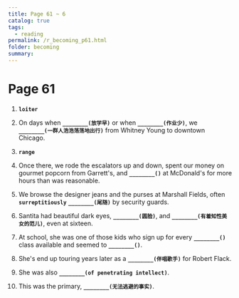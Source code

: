 ```yaml
---
title: Page 61 ~ 6
catalog: true
tags: 
  - reading
permalink: /r_becoming_p61.html
folder: becoming
summary: 
---
```




# Page 61

1.  <b data-toggle="tooltip" data-original-title="{{site.data.glossary.loiter}}">`loiter`</b>

2.  On days when <b data-toggle="tooltip" data-original-title="{{site.data.answers.bp61_a}}">`________(放学早)`</b> or when <b data-toggle="tooltip" data-original-title="{{site.data.answers.bp61_a2}}">`________(作业少)`</b>, we <b data-toggle="tooltip" data-original-title="{{site.data.answers.bp61_a3}}">`________(一群人浩浩荡荡地出行)`</b> from Whitney Young to downtown Chicago.

3.  <b data-toggle="tooltip" data-original-title="{{site.data.glossary.range}}">`range`</b>

4.  Once there, we rode the escalators up and down, spent our money on gourmet popcorn from Garrett's, and <b data-toggle="tooltip" data-original-title="{{site.data.answers.bp61_a}}">`________()`</b> at McDonald's for more hours than was reasonable.

5.  We browse the designer jeans and the purses at Marshall Fields, often <b data-toggle="tooltip" data-original-title="{{site.data.glossary.wrought}}">`surreptitiously`</b> <b data-toggle="tooltip" data-original-title="{{site.data.answers.bp61_b}}">`________(尾随)`</b> by security guards.

6.  Santita had beautiful dark eyes, <b data-toggle="tooltip" data-original-title="{{site.data.answers.bp61_c}}">`________(圆脸)`</b>, and <b data-toggle="tooltip" data-original-title="{{site.data.answers.bp61_c2}}">`________(有着知性美女的范儿)`</b>, even at sixteen.

7.  At school, she was one of those kids who sign up for every <b data-toggle="tooltip" data-original-title="{{site.data.answers.bp61_d}}">`________()`</b> class available and seemed to <b data-toggle="tooltip" data-original-title="{{site.data.answers.bp61_d2}}">`________()`</b>. 

8.  She's end up touring years later as a <b data-toggle="tooltip" data-original-title="{{site.data.answers.bp61_e}}">`________(伴唱歌手)`</b> for Robert Flack. 

9.  She was also <b data-toggle="tooltip" data-original-title="{{site.data.answers.bp61_f}}">`________(of penetrating intellect)`</b>.

10. This was the primary, <b data-toggle="tooltip" data-original-title="{{site.data.answers.bp61_g}}">`________(无法逃避的事实)`</b>.